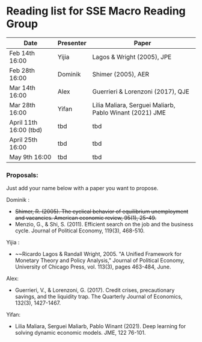 # Reading list for SSE Macro Reading Group

| Date            | Presenter     | Paper |
| -------------   | ------------- | ------                            |
| Feb 14th 16:00  | Yijia         | Lagos & Wright (2005), JPE        |
| Feb 28th 16:00  | Dominik       | Shimer (2005), AER                |
| Mar 14th 16:00  | Alex          | Guerrieri & Lorenzoni (2017), QJE |
| Mar 28th 16:00  | Yifan         | Lilia Maliara, Serguei Maliarb, Pablo Winant (2021) JME |
| April 11th 16:00 (tbd) | tbd    | tbd   |
| April 25th 16:00 |    tbd         | tbd |
| May 9th 16:00 |tbd      |tbd |

### Proposals:
Just add your name below with a paper you want to propose.

Dominik : 
- ~~Shimer, R. (2005). The cyclical behavior of equilibrium unemployment and vacancies. American economic review, 95(1), 25-49.~~
- Menzio, G., & Shi, S. (2011). Efficient search on the job and the business cycle. Journal of Political Economy, 119(3), 468-510.

Yijia :
- ~~Ricardo Lagos & Randall Wright, 2005. "A Unified Framework for Monetary Theory and Policy Analysis," Journal of Political Economy, University of Chicago Press, vol. 113(3), pages 463-484, June.

Alex:
- Guerrieri, V., & Lorenzoni, G. (2017). Credit crises, precautionary savings, and the liquidity trap. The Quarterly Journal of Economics, 132(3), 1427-1467.

Yifan:
- Lilia Maliara, Serguei Maliarb, Pablo Winant (2021). Deep learning for solving dynamic economic models. JME, 122 76-101.
